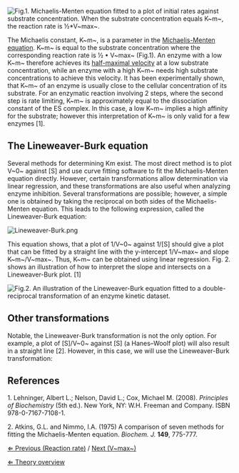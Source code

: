 ![Fig.1. Michaelis-Menten equation fitted to a plot of initial rates against substrate concentration. When the substrate concentration equals K~m~, the reaction rate is ½\*V~max~.](https://s3-us-west-2.amazonaws.com/labster/wiki/media/MMcurve.jpg "Fig.1. Michaelis-Menten equation fitted to a plot of initial rates against substrate concentration. When the substrate concentration equals Km, the reaction rate is ½*Vmax.")

The Michaelis constant, K~m~, is a parameter in the [Michaelis-Menten
equation](/wiki/Michaelis-Menten "wikilink"). K~m~ is equal to the substrate
concentration where the corresponding reaction rate is ½ • V~max~
(Fig.1). An enzyme with a low K~m~ therefore achieves its [half-maximal
velocity](/wiki/vmax "wikilink") at a low substrate concentration, while an
enzyme with a high K~m~ needs high substrate concentrations to achieve
this velocity. It has been experimentally shown, that K~m~ of an enzyme
is usually close to the cellular concentration of its substrate. For an
enzymatic reaction involving 2 steps, where the second step is rate
limiting, K~m~ is approximately equal to the dissociation constant of
the ES complex. In this case, a low K~m~ implies a high affinity for the
substrate; however this interpretation of K~m~ is only valid for a few
enzymes [1].

The Lineweaver-Burk equation
----------------------------

Several methods for determining Km exist. The most direct method is to
plot V~0~ against [S] and use curve fitting software to fit the
Michaelis-Menten equation directly. However, certain transformations
allow determination via linear regression, and these transformations are
also useful when analyzing enzyme inhibition. Several transformations
are possible; however, a simple one is obtained by taking the reciprocal
on both sides of the Michaelis-Menten equation. This leads to the
following expression, called the Lineweaver-Burk equation:

![](https://s3-us-west-2.amazonaws.com/labster/wiki/media/Lineweaver-Burk.png " Lineweaver-Burk.png")

This equation shows, that a plot of 1/V~0~ against 1/[S] should give a
plot that can be fitted by a straight line with the y-intercept 1/V~max~
and slope K~m~/V~max~. Thus, K~m~ can be obtained using linear
regression. Fig. 2. shows an illustration of how to interpret the slope
and intersects on a Lineweaver-Burk plot. [1]

![Fig.2. An illustration of the Lineweaver-Burk equation fitted to a double-reciprocal transformation of an enzyme kinetic dataset.](https://s3-us-west-2.amazonaws.com/labster/wiki/media/LineweaverBurkPlot.jpg "Fig.2. An illustration of the Lineweaver-Burk equation fitted to a double-reciprocal transformation of an enzyme kinetic dataset.")

Other transformations
---------------------

Notable, the Lineweaver-Burk transformation is not the only option. For
example, a plot of [S]/V~0~ against [S] (a Hanes–Woolf plot) will also
result in a straight line [2]. However, in this case, we will use the
Lineweaver-Burk transformation:

References
----------

1\. Lehninger, Albert L.; Nelson, David L.; Cox, Michael M. (2008).
*Principles of Biochemistry* (5th ed.). New York, NY: W.H. Freeman and
Company. ISBN 978-0-7167-7108-1.

2\. Atkins, G.L. and Nimmo, I.A. (1975) A comparison of seven methods for
fitting the Michaelis-Menten equation. *Biochem. J.* **149**, 775-777.

[⇐ Previous (Reaction rate)](/wiki/Reaction_rate "wikilink") / [Next
(V~max~)](/wiki/Vmax "wikilink")

[⇐ Theory overview](/wiki/Enzyme_Kinetics "wikilink")

